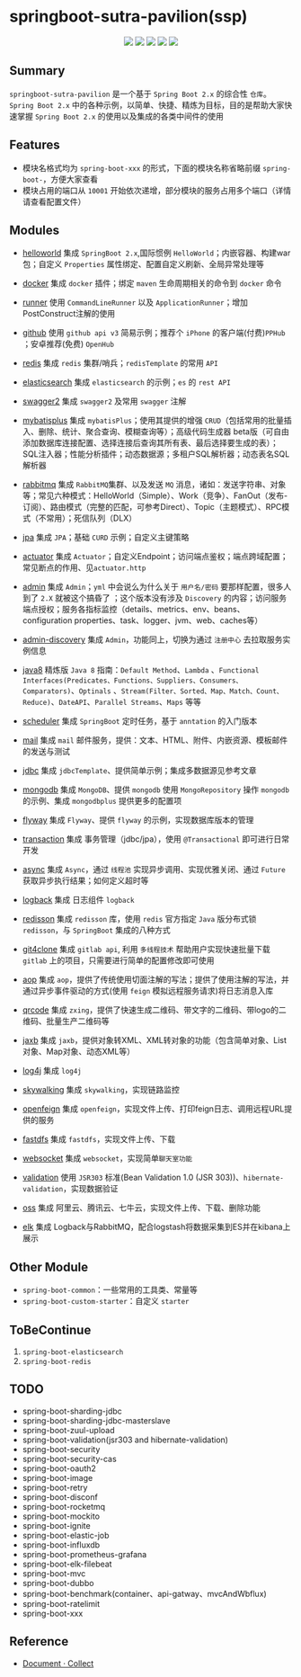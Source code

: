 # springboot-sutra-pavilion(ssp)

<p align="center">
    <a href="https://docs.spring.io/spring-boot/docs/2.1.4.RELEASE/reference/html"><img src="https://img.shields.io/badge/Spring%20Boot-2.1.4.Release-brightgreen.svg"></a>
    <a href="JDK 1.8"><img src="https://img.shields.io/badge/JDK-1.8-brightgreen.svg"></a>
    <a href="https://travis-ci.org/rexlin600/springboot-sutra-pavilion.svg?branch=master"><img src="https://travis-ci.org/rexlin600/springboot-sutra-pavilion.svg?branch=master"/></a>
    <a href="https://img.shields.io/github/repo-size/rexlin600/springboot-sutra-pavilion"><img src="https://img.shields.io/github/repo-size/rexlin600/springboot-sutra-pavilion"/></a>
    <a href="https://www.codacy.com/manual/rexlin600/springboot-sutra-pavilion?utm_source=github.com&amp;utm_medium=referral&amp;utm_content=rexlin600/springboot-sutra-pavilion&amp;utm_campaign=Badge_Grade"><img src="https://api.codacy.com/project/badge/Grade/aadfd5654d204443ac773aa619ce8222"/></a>
</p>

## Summary

`springboot-sutra-pavilion` 是一个基于 `Spring Boot 2.x` 的综合性 `仓库`。`Spring Boot 2.x`
中的各种示例，以简单、快捷、精炼为目标，目的是帮助大家快速掌握 `Spring Boot 2.x` 的使用以及集成的各类中间件的使用

## Features

* 模块名格式均为 `spring-boot-xxx` 的形式，下面的模块名称省略前缀 `spring-boot-`，方便大家查看
* 模块占用的端口从 `10001` 开始依次递增，部分模块的服务占用多个端口（详情请查看配置文件）

## Modules

- [helloworld](https://github.com/rexlin600/springboot-sutra-pavilion/blob/master/spring-boot-helloworld/README.md)
  集成 `SpringBoot 2.x`,国际惯例 `HelloWorld`；内嵌容器、构建war包；自定义 `Properties` 属性绑定、配置自定义刷新、全局异常处理等

- [docker](https://github.com/rexlin600/springboot-sutra-pavilion/tree/master/spring-boot-docker/README.md)
  集成 `docker` 插件；绑定 `maven` 生命周期相关的命令到 `docker` 命令

- [runner](https://github.com/rexlin600/springboot-sutra-pavilion/tree/master/spring-boot-runner/README.md)
  使用 `CommandLineRunner` 以及 `ApplicationRunner`；增加PostConstruct注解的使用

- [github](https://github.com/rexlin600/springboot-sutra-pavilion/tree/master/spring-boot-github/README.md)
  使用 `github api v3` 简易示例；推荐个 `iPhone` 的客户端(付费)`PPHub` ；安卓推荐(免费) `OpenHub`

- [redis](https://github.com/rexlin600/springboot-sutra-pavilion/tree/master/spring-boot-redis/README.md)
  集成 `redis` 集群/哨兵；`redisTemplate` 的常用 `API`

- [elasticsearch](https://github.com/rexlin600/springboot-sutra-pavilion/tree/master/spring-boot-elasticsearch/README.md)
  集成 `elasticsearch` 的示例；`es` 的 `rest API`

- [swagger2](https://github.com/rexlin600/springboot-sutra-pavilion/tree/master/spring-boot-swagger2/README.md)
  集成 `swagger2` 及常用 `swagger` 注解

- [mybatisplus](https://github.com/rexlin600/springboot-sutra-pavilion/tree/master/spring-boot-mybatisplus/README.md)
  集成 `mybatisPlus`；使用其提供的增强 `CRUD`（包括常用的批量插入、删除、统计、聚合查询、模糊查询等）；高级代码生成器
  beta版（可自由添加数据库连接配置、选择连接后查询其所有表、最后选择要生成的表）；SQL注入器；性能分析插件；动态数据源；多租户SQL解析器；动态表名SQL解析器

- [rabbitmq](https://github.com/rexlin600/springboot-sutra-pavilion/tree/master/spring-boot-rabbitmq/README.md)
  集成 `RabbitMQ`集群、以及发送 `MQ`
  消息，诸如：发送字符串、对象等；常见六种模式：HelloWorld（Simple）、Work（竞争）、FanOut（发布-订阅）、路由模式（完整的匹配，可参考Direct）、Topic（主题模式）、RPC模式（不常用）；死信队列（DLX）

- [jpa](https://github.com/rexlin600/springboot-sutra-pavilion/tree/master/spring-boot-jpa/README.md)
  集成 `JPA`；基础 `CURD` 示例；自定义主键策略

- [actuator](https://github.com/rexlin600/springboot-sutra-pavilion/tree/master/spring-boot-actuator/README.md)
  集成 `Actuator`；自定义Endpoint；访问端点鉴权；端点跨域配置；常见断点的作用、见`actuator.http`

- [admin](https://github.com/rexlin600/springboot-sutra-pavilion/tree/master/spring-boot-admin/README.md)
  集成 `Admin`；`yml` 中会说么为什么关于 `用户名/密码` 要那样配置，很多人到了 `2.X` 就被这个搞昏了 ；这个版本没有涉及 `Discovery`
  的内容；访问服务端点授权；服务各指标监控（details、metrics、env、beans、configuration properties、task、logger、jvm、web、caches等）

- [admin-discovery](https://github.com/rexlin600/springboot-sutra-pavilion/tree/master/spring-boot-admin-discovery/README.md)
  集成 `Admin`，功能同上，切换为通过 `注册中心` 去拉取服务实例信息

- [java8](https://github.com/rexlin600/springboot-sutra-pavilion/tree/master/spring-boot-java8/README.md)
  精炼版 `Java 8` 指南：`Default Method`、`Lambda`
  、`Functional Interfaces(Predicates、Functions、Suppliers、Consumers、Comparators)`、`Optinals`
  、`Stream(Filter、Sorted、Map、Match、Count、Reduce)`、`DateAPI`、`Parallel Streams`、`Maps` 等等

- [scheduler](https://github.com/rexlin600/springboot-sutra-pavilion/tree/master/spring-boot-scheduler/README.md)
  集成 `SpringBoot` 定时任务，基于 `anntation` 的入门版本

- [mail](https://github.com/rexlin600/springboot-sutra-pavilion/tree/master/spring-boot-mail/README.md)
  集成 `mail` 邮件服务，提供：文本、HTML、附件、内嵌资源、模板邮件的发送与测试

- [jdbc](https://github.com/rexlin600/springboot-sutra-pavilion/tree/master/spring-boot-jdbc/README.md)
  集成 `jdbcTemplate`、提供简单示例；集成多数据源见参考文章

- [mongodb](https://github.com/rexlin600/springboot-sutra-pavilion/tree/master/spring-boot-mongodb/README.md)
  集成 `MongoDB`、提供 `mongodb` 使用 `MongoRepository` 操作 `mongodb` 的示例、集成 `mongodbplus` 提供更多的配置项

- [flyway](https://github.com/rexlin600/springboot-sutra-pavilion/tree/master/spring-boot-flyway/README.md)
  集成 `Flyway`、提供 `flyway` 的示例，实现数据库版本的管理

- [transaction](https://github.com/rexlin600/springboot-sutra-pavilion/tree/master/spring-boot-transaction/README.md)
  集成 事务管理（jdbc/jpa），使用 `@Transactional` 即可进行日常开发

- [async](https://github.com/rexlin600/springboot-sutra-pavilion/tree/master/spring-boot-async/README.md)
  集成 `Async`，通过 `线程池` 实现异步调用、实现优雅关闭、通过 `Future` 获取异步执行结果；如何定义超时等

- [logback](https://github.com/rexlin600/springboot-sutra-pavilion/tree/master/spring-boot-logback/README.md)
  集成 日志组件 `logback`

- [redisson](https://github.com/rexlin600/springboot-sutra-pavilion/tree/master/spring-boot-redisson/README.md)
  集成 `redisson` 库，使用 `redis` 官方指定 `Java` 版分布式锁 `redisson`，与 `SpringBoot` 集成的八种方式

- [git4clone](https://github.com/rexlin600/springboot-sutra-pavilion/tree/master/spring-boot-git4clone/README.md)
  集成 `gitlab api`, 利用 `多线程技术` 帮助用户实现快速批量下载 `gitlab` 上的项目，只需要进行简单的配置修改即可使用

- [aop](https://github.com/rexlin600/springboot-sutra-pavilion/tree/master/spring-boot-aop/README.md)
  集成 `aop`，提供了传统使用切面注解的写法；提供了使用注解的写法，并通过异步事件驱动的方式(使用 `feign` 模拟远程服务请求)将日志消息入库

- [qrcode](https://github.com/rexlin600/springboot-sutra-pavilion/tree/master/spring-boot-qrcode/README.md)
  集成 `zxing`，提供了快速生成二维码、带文字的二维码、带logo的二维码、批量生产二维码等

- [jaxb](https://github.com/rexlin600/springboot-sutra-pavilion/tree/master/spring-boot-jaxb/README.md)
  集成 `jaxb`，提供对象转XML、XML转对象的功能（包含简单对象、List对象、Map对象、动态XML等）

- [log4j](https://github.com/rexlin600/springboot-sutra-pavilion/tree/master/spring-boot-log4j/README.md)
  集成 `log4j`

- [skywalking](https://github.com/rexlin600/springboot-sutra-pavilion/tree/master/spring-boot-skywalking/README.md)
  集成 `skywalking`，实现链路监控

- [openfeign](https://github.com/rexlin600/springboot-sutra-pavilion/tree/master/spring-boot-openfeign/README.md)
  集成 `openfeign`，实现文件上传、打印feign日志、调用远程URL提供的服务

- [fastdfs](https://github.com/rexlin600/springboot-sutra-pavilion/tree/master/spring-boot-fastdfs/README.md)
  集成 `fastdfs`，实现文件上传、下载

- [websocket](https://github.com/rexlin600/springboot-sutra-pavilion/tree/master/spring-boot-websocket/README.md)
  集成 `websocket`，实现简单`聊天室功能`

- [validation](https://github.com/rexlin600/springboot-sutra-pavilion/tree/master/spring-boot-validation/README.md)
  使用 `JSR303` 标准(Bean Validation 1.0 (JSR 303))、`hibernate-validation`，实现数据验证

- [oss](https://github.com/rexlin600/springboot-sutra-pavilion/tree/master/spring-boot-oss/README.md)
  集成 阿里云、腾讯云、七牛云，实现文件上传、下载、删除功能

- [elk](https://github.com/rexlin600/springboot-sutra-pavilion/tree/master/spring-boot-elk/README.md)
  集成 Logback与RabbitMQ，配合logstash将数据采集到ES并在kibana上展示

## Other Module

- `spring-boot-common`：一些常用的工具类、常量等
- `spring-boot-custom-starter`：自定义 `starter`

## ToBeContinue

1. `spring-boot-elasticsearch`
2. `spring-boot-redis`

## TODO

* spring-boot-sharding-jdbc
* spring-boot-sharding-jdbc-masterslave
* spring-boot-zuul-upload
* spring-boot-validation(jsr303 and hibernate-validation)
* spring-boot-security
* spring-boot-security-cas
* spring-boot-oauth2
* spring-boot-image
* spring-boot-retry
* spring-boot-disconf
* spring-boot-rocketmq
* spring-boot-mockito
* spring-boot-ignite
* spring-boot-elastic-job
* spring-boot-influxdb
* spring-boot-prometheus-grafana
* spring-boot-elk-filebeat
* spring-boot-mvc
* spring-boot-dubbo
* spring-boot-benchmark(container、api-gatway、mvcAndWbflux)
* spring-boot-ratelimit
* spring-boot-xxx

## Reference

- [Document · Collect](https://github.com/rexlin600/springboot-sutra-pavilion/blob/master/docs/reference.md)